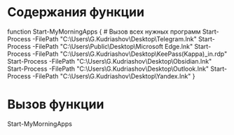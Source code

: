 # Содержания функции
function Start-MyMorningApps {
    # Вызов всех нужных программ
    Start-Process -FilePath "C:\Users\G.Kudriashov\Desktop\Telegram.lnk"
    Start-Process -FilePath "C:\Users\Public\Desktop\Microsoft Edge.lnk"
    Start-Process -FilePath "C:\Users\G.Kudriashov\Desktop\KeePass(Kappa)_in.rdp"
    Start-Process -FilePath "C:\Users\G.Kudriashov\Desktop\Obsidian.lnk"
    Start-Process -FilePath "C:\Users\G.Kudriashov\Desktop\Outlook.lnk"
    Start-Process -FilePath "C:\Users\G.Kudriashov\Desktop\Yandex.lnk"
}

# Вызов функции
Start-MyMorningApps
